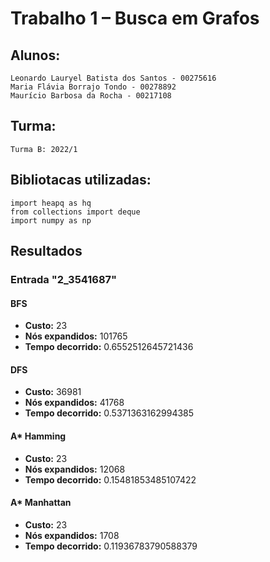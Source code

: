 # Trabalho 1 – Busca em Grafos
## Alunos:
    Leonardo Lauryel Batista dos Santos - 00275616
    Maria Flávia Borrajo Tondo - 00278892
    Maurício Barbosa da Rocha - 00217108

## Turma:
    Turma B: 2022/1



## Bibliotacas utilizadas:
```
import heapq as hq
from collections import deque
import numpy as np
```


## Resultados

### Entrada "2_3541687"

#### BFS

* **Custo:** 23
* **Nós expandidos:** 101765
* **Tempo decorrido:** 0.6552512645721436

#### DFS

* **Custo:** 36981
* **Nós expandidos:** 41768
* **Tempo decorrido:** 0.5371363162994385

#### A* Hamming

* **Custo:** 23
* **Nós expandidos:** 12068
* **Tempo decorrido:** 0.15481853485107422

#### A* Manhattan

* **Custo:** 23
* **Nós expandidos:** 1708
* **Tempo decorrido:** 0.11936783790588379
